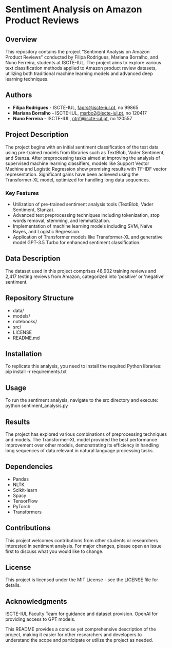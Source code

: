 # Sentiment Analysis on Amazon Product Reviews

## Overview
This repository contains the project "Sentiment Analysis on Amazon Product Reviews" conducted by Filipa Rodrigues, Mariana Borralho, and Nuno Ferreira, students at ISCTE-IUL. The project aims to explore various text classification methods applied to Amazon product review datasets, utilizing both traditional machine learning models and advanced deep learning techniques.

## Authors
- **Filipa Rodrigues** - ISCTE-IUL, faprs@iscte-iul.pt, no 99865
- **Mariana Borralho** - ISCTE-IUL, msrbo2@iscte-iul.pt, no 120417
- **Nuno Ferreira** - ISCTE-IUL, ntrjf@iscte-iul.pt, no 120557

## Project Description
The project begins with an initial sentiment classification of the test data using pre-trained models from libraries such as TextBlob, Vader Sentiment, and Stanza. After preprocessing tasks aimed at improving the analysis of supervised machine learning classifiers, models like Support Vector Machine and Logistic Regression show promising results with TF-IDF vector representation. Significant gains have been achieved using the Transformer-XL model, optimized for handling long data sequences.

### Key Features
- Utilization of pre-trained sentiment analysis tools (TextBlob, Vader Sentiment, Stanza).
- Advanced text preprocessing techniques including tokenization, stop words removal, stemming, and lemmatization.
- Implementation of machine learning models including SVM, Naïve Bayes, and Logistic Regression.
- Application of Transformer models like Transformer-XL and generative model GPT-3.5 Turbo for enhanced sentiment classification.

## Data Description
The dataset used in this project comprises 48,902 training reviews and 2,417 testing reviews from Amazon, categorized into 'positive' or 'negative' sentiment.

## Repository Structure
 - data/
 - models/ 
 - notebooks/ 
 - src/ 
 - LICENSE
 - README.md 

## Installation
To replicate this analysis, you need to install the required Python libraries:
pip install -r requirements.txt

## Usage
To run the sentiment analysis, navigate to the src directory and execute:
python sentiment_analysis.py

## Results
The project has explored various combinations of preprocessing techniques and models. 
The Transformer-XL model provided the best performance improvement over other models, demonstrating its efficiency in handling long sequences of data relevant in natural language processing tasks.

## Dependencies
 - Pandas
 - NLTK
 - Scikit-learn
 - Spacy
 - TensorFlow
 - PyTorch
 - Transformers

## Contributions
This project welcomes contributions from other students or researchers interested in sentiment analysis.
For major changes, please open an issue first to discuss what you would like to change.

## License
This project is licensed under the MIT License - see the LICENSE file for details.

## Acknowledgments
ISCTE-IUL Faculty Team for guidance and dataset provision.
OpenAI for providing access to GPT models.









This README provides a concise yet comprehensive description of the project, making it easier for other researchers and developers to understand the scope and participate or utilize the project as needed.
